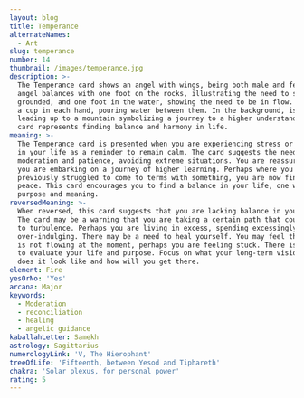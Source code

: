 ```yaml
---
layout: blog
title: Temperance
alternateNames:
  - Art
slug: temperance
number: 14
thumbnail: /images/temperance.jpg
description: >-
  The Temperance card shows an angel with wings, being both male and female. The
  angel balances with one foot on the rocks, illustrating the need to stay
  grounded, and one foot in the water, showing the need to be in flow. She holds
  a cup in each hand, pouring water between them. In the background, is a path
  leading up to a mountain symbolizing a journey to a higher understanding. The
  card represents finding balance and harmony in life. 
meaning: >-
  The Temperance card is presented when you are experiencing stress or anxiety
  in your life as a reminder to remain calm. The card suggests the need for
  moderation and patience, avoiding extreme situations. You are reassured that
  you are embarking on a journey of higher learning. Perhaps where you have
  previously struggled to come to terms with something, you are now finding
  peace. This card encourages you to find a balance in your life, one with
  purpose and meaning.
reversedMeaning: >-
  When reversed, this card suggests that you are lacking balance in your life.
  The card may be a warning that you are taking a certain path that could lead
  to turbulence. Perhaps you are living in excess, spending excessingly or
  over-indulging. There may be a need to heal yourself. You may feel that life
  is not flowing at the moment, perhaps you are feeling stuck. There is a need
  to evaluate your life and purpose. Focus on what your long-term vision, what
  does it look like and how will you get there.
element: Fire
yesOrNo: 'Yes'
arcana: Major
keywords:
  - Moderation
  - reconciliation
  - healing
  - angelic guidance
kaballahLetter: Samekh
astrology: Sagittarius
numerologyLink: 'V, The Hierophant'
treeOfLife: 'Fifteenth, between Yesod and Tiphareth'
chakra: 'Solar plexus, for personal power'
rating: 5
---
```


